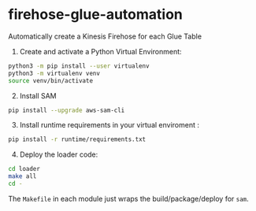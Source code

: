 # firehose-glue-automation
Automatically create a Kinesis Firehose for each Glue Table 


1. Create and activate a Python Virtual Environment:

```bash
python3 -m pip install --user virtualenv
python3 -m virtualenv venv
source venv/bin/activate
```

2. Install SAM

```bash
pip install --upgrade aws-sam-cli
```

3. Install runtime requirements in your virtual enviroment :

```bash
pip install -r runtime/requirements.txt
```

4. Deploy the loader code:

```bash
cd loader
make all
cd -
```

The `Makefile` in each module just wraps the build/package/deploy for `sam`. 